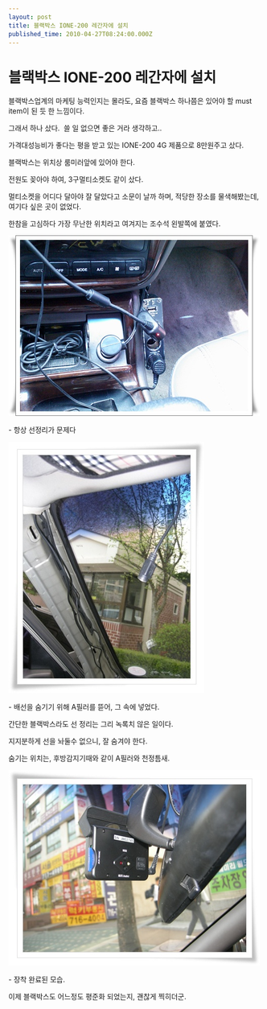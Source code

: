 ```yaml
---
layout: post
title: 블랙박스 IONE-200 레간자에 설치
published_time: 2010-04-27T08:24:00.000Z
---
```


# 블랙박스 IONE-200 레간자에 설치


블랙박스업계의 마케팅 능력인지는 몰라도, 요즘 블랙박스 하나쯤은 있어야 할 must item이 된 듯 한 느낌이다.

그래서 하나 샀다.  쓸 일 없으면 좋은 거라 생각하고..

가격대성능비가 좋다는 평을 받고 있는 IONE-200 4G 제품으로 8만원주고 샀다.

블랙박스는 위치상 룸미러앞에 있어야 한다.

전원도 꽂아야 하여, 3구멀티소켓도 같이 샀다.

멀티소켓을 어디다 달아야 잘 달았다고 소문이 날까 하며, 적당한 장소를 물색해봤는데, 여기다 싶은 곳이 없었다.

한참을 고심하다 가장 무난한 위치라고 여겨지는 조수석 왼발쪽에 붙였다.

![](../pds/201004/26/80/a0109780_4bd56c06d82a8.jpg)

\- 항상 선정리가 문제다

![](../pds/201004/24/80/a0109780_4bd2c6f14a6ed.jpg)

\- 배선을 숨기기 위해 A필러를 뜯어, 그 속에 넣었다.

간단한 블랙박스라도 선 정리는 그리 녹록치 않은 일이다.

지지분하게 선을 놔둘수 없으니, 잘 숨겨야 한다.

숨기는 위치는, 후방감지기때와 같이 A필러와 천정틈새.

![](../pds/201004/24/80/a0109780_4bd2c6c98a2d7.jpg)

\- 장착 완료된 모습.

이제 블랙박스도 어느정도 평준화 되었는지, 괜찮게 찍히더군.

